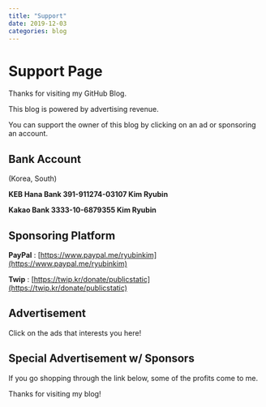 ```yaml
---
title: "Support"
date: 2019-12-03
categories: blog
---
```


# Support Page

Thanks for visiting my GitHub Blog.

This blog is powered by advertising revenue.

You can support the owner of this blog by clicking on an ad or sponsoring an account.

## Bank Account

(Korea, South)

**KEB Hana Bank 391-911274-03107 Kim Ryubin**

**Kakao Bank 3333-10-6879355 Kim Ryubin**

## Sponsoring Platform

**PayPal** : [https://www.paypal.me/ryubinkim](https://www.paypal.me/ryubinkim)

**Twip** : [https://twip.kr/donate/publicstatic](https://twip.kr/donate/publicstatic)

## Advertisement

Click on the ads that interests you here!

<script type="text/javascript">
(function(cl,i,c,k,m,o,n){m=cl.location.protocol+c;o=cl.referrer;m+='&mon_rf='+encodeURIComponent(o);
n='<'+i+' type="text/javascript" src="'+m+'"></'+i+'>';cl.writeln(n);
})(document,'script','//tab2.clickmon.co.kr/pop/wp_ad_728_js.php?PopAd=CM_M_1003067%7C%5E%7CCM_A_1065777%7C%5E%7CAdver_M_1046207');
</script>

<script type="text/javascript">
(function(cl,i,c,k,m,o,n){m=cl.location.protocol+c;o=cl.referrer;m+='&mon_rf='+encodeURIComponent(o);
n='<'+i+' type="text/javascript" src="'+m+'"></'+i+'>';cl.writeln(n);
})(document,'script','//tab2.clickmon.co.kr/pop/wp_ad_200_js.php?PopAd=CM_M_1003067%7C%5E%7CCM_A_1065777%7C%5E%7CAdver_M_1046207');
</script>

<script type="text/javascript">
(function(cl,i,c,k,m,o,n){m=cl.location.protocol+c;o=cl.referrer;m+='&mon_rf='+encodeURIComponent(o);
n='<'+i+' type="text/javascript" src="'+m+'"></'+i+'>';cl.writeln(n);
})(document,'script','//mtab.clickmon.co.kr/pop/wp_m_320_js.php?PopAd=CM_M_1003067%7C%5E%7CCM_A_1065777%7C%5E%7CAdver_M_1046207');
</script>

<script type="text/javascript">
(function(cl,i,c,k,m,o,n){m=cl.location.protocol+c;o=cl.referrer;m+='&mon_rf='+encodeURIComponent(o);
n='<'+i+' type="text/javascript" src="'+m+'"></'+i+'>';cl.writeln(n);
})(document,'script','//mtab.clickmon.co.kr/pop/wp_m_icon.php?PopAd=CM_M_1003067%7C%5E%7CCM_A_1065777%7C%5E%7CAdver_M_1046207');
</script>

## Special Advertisement w/ Sponsors

If you go shopping through the link below, some of the profits come to me.

<script type='text/javascript' src='https://adver.clickmon.co.kr/ADVER_server/ad_view/pop_ad.php?PopAd=CM_M_1003041%7C%5E%7CCM_A_1065777%7C%5E%7CAdver_M_1003043'></script>

<script type='text/javascript' src='https://adver.clickmon.co.kr/ADVER_server/ad_view/pop_ad.php?PopAd=CM_M_1000030%7C%5E%7CCM_A_1065777%7C%5E%7CAdver_M_1002923'></script>

<script type='text/javascript' src='https://adver.clickmon.co.kr/ADVER_server/ad_view/pop_ad.php?PopAd=CM_M_1000031%7C%5E%7CCM_A_1065777%7C%5E%7CAdver_M_1002398'></script>

<script type='text/javascript' src='https://adver.clickmon.co.kr/ADVER_server/ad_view/pop_ad.php?PopAd=CM_M_1004494%7C%5E%7CCM_A_1065777%7C%5E%7CAdver_M_1005014'></script>

<script type='text/javascript' src='https://adver.clickmon.co.kr/ADVER_server/ad_view/pop_ad.php?PopAd=CM_M_1003130%7C%5E%7CCM_A_1065777%7C%5E%7CAdver_M_1003146'></script>

Thanks for visiting my blog!
